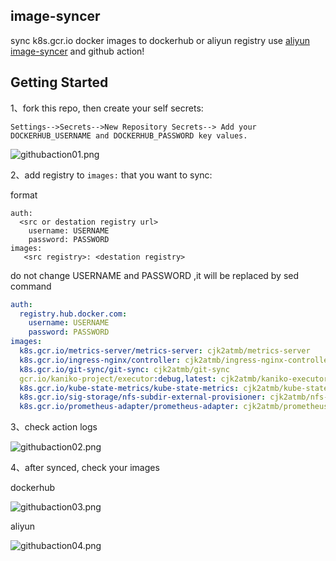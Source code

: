 
## image-syncer
sync k8s.gcr.io docker images to dockerhub or aliyun registry use [aliyun image-syncer](https://github.com/AliyunContainerService/image-syncer) and github action!

## Getting Started

1、fork this repo, then create your self secrets:
```
Settings-->Secrets-->New Repository Secrets--> Add your DOCKERHUB_USERNAME and DOCKERHUB_PASSWORD key values.
```
![githubaction01.png](https://i.loli.net/2021/08/21/TjN76FtngG5Dehf.png)

2、add registry to `images:` that you want to sync:

format
```
auth:
  <src or destation registry url>
    username: USERNAME
    password: PASSWORD
images:
   <src registry>: <destation registry>
```

do not change USERNAME and PASSWORD ,it will be replaced by sed command

```yaml
auth:
  registry.hub.docker.com:
    username: USERNAME
    password: PASSWORD
images:
  k8s.gcr.io/metrics-server/metrics-server: cjk2atmb/metrics-server
  k8s.gcr.io/ingress-nginx/controller: cjk2atmb/ingress-nginx-controller
  k8s.gcr.io/git-sync/git-sync: cjk2atmb/git-sync
  gcr.io/kaniko-project/executor:debug,latest: cjk2atmb/kaniko-executor
  k8s.gcr.io/kube-state-metrics/kube-state-metrics: cjk2atmb/kube-state-metrics
  k8s.gcr.io/sig-storage/nfs-subdir-external-provisioner: cjk2atmb/nfs-subdir-external-provisioner
  k8s.gcr.io/prometheus-adapter/prometheus-adapter: cjk2atmb/prometheus-adapter
```

3、check action logs

![githubaction02.png](https://i.loli.net/2021/08/21/OkXVWY8pN6Foat7.png)

4、after synced, check your images

dockerhub

![githubaction03.png](https://i.loli.net/2021/08/21/K2PzDTV3qu61WIO.png)

aliyun

![githubaction04.png](https://i.loli.net/2021/08/21/drQzkbeCNDXqcH4.png)



